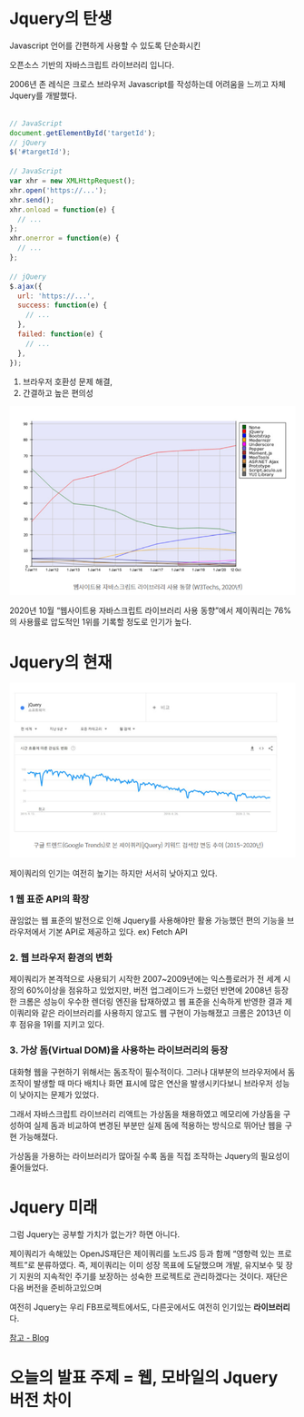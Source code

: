 # Jquery의 탄생

Javascript 언어를 간편하게 사용할 수 있도록 단순화시킨

오픈소스 기반의 자바스크립트 라이브러리 입니다.

2006년 존 레식은 크로스 브라우저 Javascript를 작성하는데 어려움을 느끼고 자체 Jquery를 개발했다.

```Javascript

// JavaScript
document.getElementById('targetId');
// jQuery
$('#targetId');

// JavaScript
var xhr = new XMLHttpRequest();
xhr.open('https://...');
xhr.send();
xhr.onload = function(e) {
  // ...
};
xhr.onerror = function(e) {
  // ...
};

// jQuery
$.ajax({
  url: 'https://...',
  success: function(e) {
    // ...
  },
  failed: function(e) {
    // ...
  },
});

```

1. 브라우저 호환성 문제 해결,
2. 간결하고 높은 편의성

![IMG](./public/2.png)

2020년 10월 “웹사이트용 자바스크립트 라이브러리 사용 동향”에서 제이쿼리는 76%의 사용률로 압도적인 1위를 기록할 정도로 인기가 높다.

# Jquery의 현재

![3](./public/3.png)

제이쿼리의 인기는 여전히 높기는 하지만 서서히 낮아지고 있다.

### 1 웹 표준 API의 확장

끊임없는 웹 표준의 발전으로 인해 Jquery를 사용해야만 활용 가능했던 편의 기능을 브라우저에서 기본 API로 제공하고 있다. ex) Fetch API

### 2. 웹 브라우저 환경의 변화

제이쿼리가 본격적으로 사용되기 시작한 2007~2009년에는 익스플로러가 전 세계 시장의 60%이상을 점유하고 있었지만, 버전 업그레이드가 느렸던 반면에 2008년 등장한 크롬은 성능이 우수한 렌더링 엔진을 탑재하였고 웹 표준을 신속하게 반영한 결과 제이쿼리와 같은 라이브러리를 사용하지 않고도 웹 구현이 가능해졌고 크롬은 2013년 이후 점유을 1위를 지키고 있다.

### 3. 가상 돔(Virtual DOM)을 사용하는 라이브러리의 등장

대화형 웹을 구현하기 위해서는 돔조작이 필수적이다.
그러나 대부분의 브라우저에서 돔 조작이 발생할 때 마다 배치나 화면 표시에 많은 연산을 발생시키다보니 브라우저 성능이 낮아지는 문제가 있었다.

그래서 자바스크립트 라이브러리 리액트는 가상돔을 채용하였고
메모리에 가상돔을 구성하여 실제 돔과 비교하여 변경된 부분만 실제 돔에 적용하는 방식으로 뛰어난 웹을 구현 가능해졌다.

가상돔을 가용하는 라이브러리가 많아질 수록 돔을 직접 조작하는 Jquery의 필요성이 줄어들었다.

# Jquery 미래

그럼 Jquery는 공부할 가치가 없는가? 하면 아니다.

제이쿼리가 속해있는 OpenJS재단은 제이쿼리를 노드JS 등과 함께 “영향력 있는 프로젝트”로 분류하였다. 즉, 제이쿼리는 이미 성장 목표에 도달했으며 개발, 유지보수 및 장기 지원의 지속적인 주기를 보장하는 성숙한 프로젝트로 관리하겠다는 것이다. 재단은 다음 버전을 준비하고있으며

여전히 Jquery는 우리 FB프로젝트에서도, 다른곳에서도 여전히 인기있는 **라이브러리**다.

[참고 - Blog](https://s-core.co.kr/insight/view/%EC%A0%9C%EC%9D%B4%EC%BF%BC%EB%A6%ACjquery%EC%9D%98-%ED%98%84%EC%9E%AC%EC%99%80-%EB%AF%B8%EB%9E%98/)

# 오늘의 발표 주제 = 웹, 모바일의 Jquery 버전 차이
